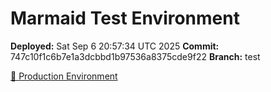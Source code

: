 # Marmaid Test Environment

**Deployed:** Sat Sep  6 20:57:34 UTC 2025
**Commit:** 747c10f1c6b7e1a3dcbbd1b97536a8375cde9f22
**Branch:** test

[🚀 Production Environment](https://wkoziej.github.io/marmaid/)
